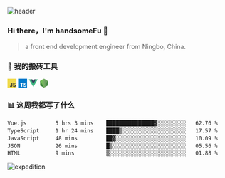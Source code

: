 ![header](https://raw.githubusercontent.com/fzq1998/fzq1998/master/header.png)

### Hi there，I'm handsomeFu 👋

> a front end development engineer from Ningbo, China.

### 🔧 我的搬砖工具
<code><img height="20" src="https://raw.githubusercontent.com/github/explore/80688e429a7d4ef2fca1e82350fe8e3517d3494d/topics/javascript/javascript.png" alt="javascript"></code>
<code><img height="20" src="https://raw.githubusercontent.com/github/explore/80688e429a7d4ef2fca1e82350fe8e3517d3494d/topics/typescript/typescript.png" alt="typescript"></code>
<code><img height="20" src="https://raw.githubusercontent.com/github/explore/80688e429a7d4ef2fca1e82350fe8e3517d3494d/topics/vue/vue.png" alt="vue"></code>
<code><img height="20" src="https://raw.githubusercontent.com/github/explore/80688e429a7d4ef2fca1e82350fe8e3517d3494d/topics/nodejs/nodejs.png" alt="nodejs"></code>



### 📊 这周我都写了什么
<!--START_SECTION:waka-->

```txt
Vue.js         5 hrs 3 mins    ███████████████▓░░░░░░░░░   62.76 %
TypeScript     1 hr 24 mins    ████▒░░░░░░░░░░░░░░░░░░░░   17.57 %
JavaScript     48 mins         ██▓░░░░░░░░░░░░░░░░░░░░░░   10.09 %
JSON           26 mins         █▒░░░░░░░░░░░░░░░░░░░░░░░   05.56 %
HTML           9 mins          ▒░░░░░░░░░░░░░░░░░░░░░░░░   01.88 %
```

<!--END_SECTION:waka-->


![expedition](https://raw.githubusercontent.com/fzq1998/fzq1998/master/expedition.gif)

